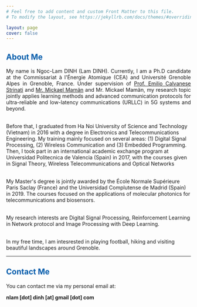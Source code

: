 ```yaml
---
# Feel free to add content and custom Front Matter to this file.
# To modify the layout, see https://jekyllrb.com/docs/themes/#overriding-theme-defaults

layout: page
cover: false
---
```

<h2 class="h1" style="color: rgb(1,92,171)" id="about">About Me </h2>
<p align="justify">
My name is Ngoc-Lam DINH (Lam DINH). Currently, I am a Ph.D candidate at the Commissariat à l'Énergie Atomique (CEA) and Université Grenoble Alpes in Grenoble, France. Under supervision of <a href="https://fr.linkedin.com/in/emilio-calvanese-strinati-6g">Prof. Emilio Calvanese Strinati</a> and <a href="https://fr.linkedin.com/in/mickael-maman-6b1a3a82">Mr. Mickael Mamän</a> and Mr. Mickael Mamän, my research topic jointly applies learning methods and advanced communication protocols for ultra-reliable and low-latency communications (URLLC) in 5G systems and beyond.<br> <br>

Before that, I graduated from Ha Noi University of Science and Technology  (Vietnam) in 2016 with a degree in Electronics and Telecommunications Engineering. My training mainly focused on several areas: (1) Digital Signal Processing, (2) Wireless Communication and (3) Embedded Programming. Then, I took part in an international academic exchange program at Universidad Politecnica de Valencia (Spain) in 2017, with the courses given in Signal Theory, Wireless Telecommunications and Optical Networks  <br>  <br>

My Master's degree is jointly awarded by the École Normale Supérieure Paris Saclay (France) and the Universidad Complutense de Madrid (Spain) in 2019. The courses focused on the applications of molecular photonics for telecommunications and biosensors.<br> <br>

My research interests are Digital Signal Processing, Reinforcement Learning in Network protocol and Image Processing with Deep Learning.<br> <br>

In my free time, I am intesrested in playing football, hiking and visiting beautiful landscapes around Grenoble.<br>

</p>

---
<h2 class="h1" style="color: rgb(1,92,171)" id="contact-me">Contact Me </h2>
<p align="justify">
You can contact me via my personal email at:

<p class="home-element"><strong>nlam [dot] dinh [at] gmail [dot] com</strong></p>
</p>